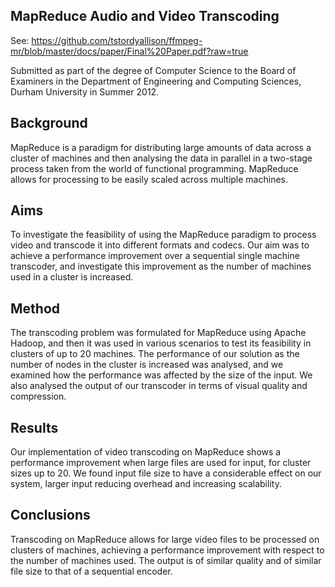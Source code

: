 MapReduce Audio and Video Transcoding
---------------------------------------

See: <https://github.com/tstordyallison/ffmpeg-mr/blob/master/docs/paper/Final%20Paper.pdf?raw=true>

Submitted as part of the degree of Computer Science to the Board of Examiners in the Department of Engineering and Computing Sciences, Durham University in Summer 2012.

Background
-----------
MapReduce is a paradigm for distributing large amounts of data across a cluster of machines and then analysing the data in parallel in a two-stage process taken from the world of functional programming. MapReduce allows for processing to be easily scaled across multiple machines.

Aims
-----
To investigate the feasibility of using the MapReduce paradigm to process video and transcode it into different formats and codecs. Our aim was to achieve a performance improvement over a sequential single machine transcoder, and investigate this improvement as the number of machines used in a cluster is increased.

Method
------
The transcoding problem was formulated for MapReduce using Apache Hadoop, and then it was used in various scenarios to test its feasibility in clusters of up to 20 machines. The performance of our solution as the number of nodes in the cluster is increased was analysed, and we examined how the performance was affected by the size of the input. We also analysed the output of our transcoder in terms of visual quality and compression.

Results
--------
Our implementation of video transcoding on MapReduce shows a performance improvement when large files are used for input, for cluster sizes up to 20. We found input file size to have a considerable effect on our system, larger input reducing overhead and increasing scalability.

Conclusions
------------
Transcoding on MapReduce allows for large video files to be processed on clusters of machines, achieving a performance improvement with respect to the number of machines used. The output is of similar quality and of similar file size to that of a sequential encoder.